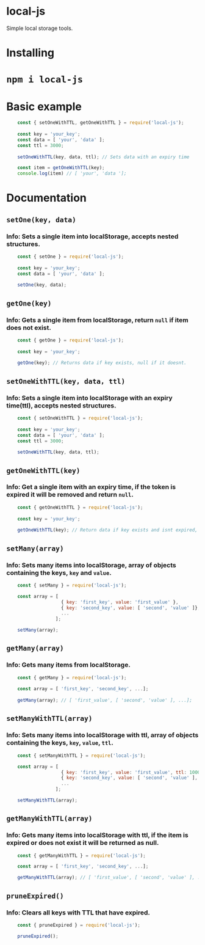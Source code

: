 # local-js
Simple local storage tools.

# Installing
# `npm i local-js`

# Basic example
```javascript
    const { setOneWithTTL, getOneWithTTL } = require('local-js');
   
    const key = 'your_key'; 
    const data = [ 'your', 'data' ];
    const ttl = 3000;
   
    setOneWithTTL(key, data, ttl); // Sets data with an expiry time

    const item = getOneWithTTL(key);
    console.log(item) // [ 'your', 'data '];
```

# Documentation
## `setOne(key, data)`
### Info: Sets a single item into localStorage, accepts nested structures.
```javascript
    const { setOne } = require('local-js');
    
    const key = 'your_key'; 
    const data = [ 'your', 'data' ];
    
    setOne(key, data);
```

## `getOne(key)`
### Info: Gets a single item from localStorage, return `null` if item does not exist.
```javascript
    const { getOne } = require('local-js');
    
    const key = 'your_key'; 
    
    getOne(key); // Returns data if key exists, null if it doesnt.
```

## `setOneWithTTL(key, data, ttl)`
### Info: Sets a single item into localStorage with an expiry time(ttl), accepts nested structures.
```javascript
    const { setOneWithTTL } = require('local-js');
    
    const key = 'your_key'; 
    const data = [ 'your', 'data' ];
    const ttl = 3000;
    
    setOneWithTTL(key, data, ttl);
```

## `getOneWithTTL(key)`
### Info: Get a single item with an expiry time, if the token is expired it will be removed and return `null`.
```javascript
    const { getOneWithTTL } = require('local-js');
    
    const key = 'your_key'; 
    
    getOneWithTTL(key); // Return data if key exists and isnt expired, else return null
```

## `setMany(array)`
### Info: Sets many items into localStorage, array of objects containing the keys, `key` and `value`.
```javascript
    const { setMany } = require('local-js');

    const array = [
                    { key: 'first_key', value: 'first_value' }, 
                    { key: 'second_key', value: [ 'second', 'value' ]},
                    ...
                  ];

    setMany(array);
```

## `getMany(array)`
### Info: Gets many items from localStorage.
```javascript
    const { getMany } = require('local-js');
    
    const array = [ 'first_key', 'second_key', ...];
    
    getMany(array); // [ 'first_value', [ 'second', 'value' ], ...];
```

## `setManyWithTTL(array)`
### Info: Sets many items into localStorage with ttl, array of objects containing the keys, `key`, `value`, `ttl`.
```javascript
    const { setManyWithTTL } = require('local-js');

    const array = [
                    { key: 'first_key', value: 'first_value', ttl: 1000 }, 
                    { key: 'second_key', value: [ 'second', 'value' ], ttl: 2000 },
                    ...
                  ];

    setManyWithTTL(array);
```

## `getManyWithTTL(array)`
### Info: Gets many items into localStorage with ttl, if the item is expired or does not exist it will be returned as null.
```javascript
    const { getManyWithTTL } = require('local-js');

    const array = [ 'first_key', 'second_key', ...];

    getManyWithTTL(array); // [ 'first_value', [ 'second', 'value' ], ...];
```

## `pruneExpired()`
### Info: Clears all keys with TTL that have expired.
```javascript
    const { pruneExpired } = require('local-js');

    pruneExpired();
```
